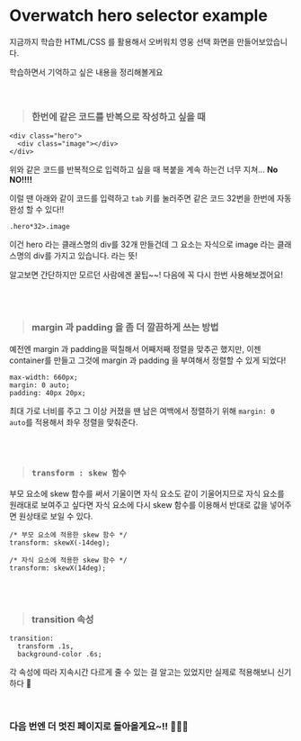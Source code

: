 # Overwatch hero selector example

지금까지 학습한 HTML/CSS 를 활용해서 오버워치 영웅 선택 화면을 만들어보았습니다.

학습하면서 기억하고 싶은 내용을 정리해볼게요
<br><br><br>
> ### 한번에 같은 코드를 반복으로 작성하고 싶을 때
```
<div class="hero">
  <div class="image"></div>
</div>
```

위와 같은 코드를 반복적으로 입력하고 싶을 때 복붙을 계속 하는건 너무 지쳐... <b>No NO!!!!</b>

이럴 땐 아래와 같이 코드를 입력하고 `tab` 키를 눌러주면 같은 코드 32번을 한번에 자동완성 할 수 있다!!

`.hero*32>.image`

이건 hero 라는 클래스명의 div를 32개 만들건데 그 요소는 자식으로 image 라는 클래스명의 div를 가지고 있습니다. 라는 뜻!

알고보면 간단하지만 모르던 사람에겐 꿀팁~~! 다음에 꼭 다시 한번 사용해보겠어요!

<br><br>

> ### margin 과 padding 을 좀 더 깔끔하게 쓰는 방법
예전엔 margin 과 padding을 떡칠해서 어째저째 정렬을 맞추곤 했지만, 이젠 container를 만들고 그것에 margin 과 padding 을 부여해서 정렬할 수 있게 되었다!
```
max-width: 660px;
margin: 0 auto;
padding: 40px 20px;
```
최대 가로 너비를 주고 그 이상 커졌을 땐 남은 여백에서 정렬하기 위해 `margin: 0 auto`를 적용해서 좌우 정렬을 맞춰준다.

<br><br>

> ### `transform : skew 함수`
부모 요소에 skew 함수를 써서 기울이면 자식 요소도 같이 기울어지므로 자식 요소를 원래대로 보여주고 싶다면 자식 요소에 다시 skew 함수를 이용해서 반대로 값을 넣어주면 원상태로 보일 수 있다.

```
/* 부모 요소에 적용한 skew 함수 */
transform: skewX(-14deg);

/* 자식 요소에 적용한 skew 함수 */
transform: skewX(14deg);
```

<br><br>

> ### transition 속성
```
transition:
  transform .1s,
  background-color .6s;
```
각 속성에 따라 지속시간 다르게 줄 수 있는 걸 알고는 있었지만 실제로 적용해보니 신기하다 🤭

<br>

### 다음 번엔 더 멋진 페이지로 돌아올게요~!! 😶‍🌫️💜
